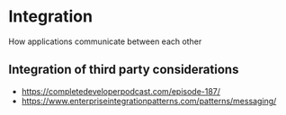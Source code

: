 # Integration

How applications communicate between each other

## Integration of third party considerations

- https://completedeveloperpodcast.com/episode-187/
- https://www.enterpriseintegrationpatterns.com/patterns/messaging/

